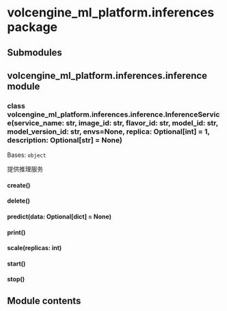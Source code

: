 # volcengine_ml_platform.inferences package

## Submodules

## volcengine_ml_platform.inferences.inference module


### class volcengine_ml_platform.inferences.inference.InferenceService(service_name: str, image_id: str, flavor_id: str, model_id: str, model_version_id: str, envs=None, replica: Optional[int] = 1, description: Optional[str] = None)
Bases: `object`

提供推理服务


#### create()

#### delete()

#### predict(data: Optional[dict] = None)

#### print()

#### scale(replicas: int)

#### start()

#### stop()
## Module contents
